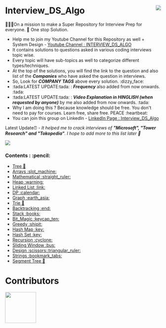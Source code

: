 # Interview_DS_Algo <img src="https://github.com/MAZHARMIK/Interview_DS_Algo/blob/master/icon.png" align="right" />
🦸🏻‍♂️On a mission to make a Super Repository for Interview Prep for everyone. :checkered_flag: One stop Solution.  
<ul>
 <li> Help me to join my Youtube Channel for this Repository as well + System Design - <a href="https://www.youtube.com/channel/UCaw58edcO3ZqMw76Bvs0kGQ">Youtube Channel : INTERVIEW_DS_ALGO</a></li>
 <li>It contains solutions to questions asked in various coding interviews topic wise.</li>
 <li>Every topic will have sub-topics as well to categorize different types/techniques.</li>
 <li>At the top of the solutions, you will find the link to the question and also list of the <strong><em>Companies</em></strong> who have asked the question in interviews.</li>
 <li>So, Look for <strong><em>COMPANY TAGS</em></strong> above every solution. :dizzy_face:</li>
 <li>:tada:LATEST UPDATE:tada: : <strong><em>Frequency</em></strong> also added from now onwards. :tada:</li>
 <li>:tada:LATEST UPDATE:tada: : <strong><em>Video Explanation in HINGLISH (when requested by anyone)</em></strong> by me also added from now onwards. :tada:</li>
 <li> Why I am doing this ? Because knowledge should be free. You don't need to pay for courses. Learn free, share free. PEACE :heartbeat:</li>
 <li> You can join this group on LinkedIn - <a href="https://www.linkedin.com/groups/12559380/">LinkedIn Page : Interview_DS_Algo</a></li>
</ul>
Latest Update⏰  -  
<em>It helped me to crack interviews of <strong>"Microsoft", "Tower Research" and "Tokopedia"</strong>. I hope to add more to this list later 🙂</em>

![](https://komarev.com/ghpvc/?username=MAZHARMIK)

<!-- Visitor Count : ![Visitor Count](https://profile-counter.glitch.me/{MAZHARMIK}/count.svg) -->
 
<h3>Contents : :pencil:</h3>
<ul>
  <li><a href="https://github.com/MAZHARMIK/Interview_DS_Algo/tree/master/Tree">Tree 🌳</a></li>
  <li><a href="https://github.com/MAZHARMIK/Interview_DS_Algo/tree/master/Arrays"> Arrays :slot_machine:</a></li>
  <li><a href="https://github.com/MAZHARMIK/Interview_DS_Algo/tree/master/Mathematical">Mathematical :straight_ruler:</a></li>
  <li><a href="https://github.com/MAZHARMIK/Interview_DS_Algo/tree/master/Heap">Heap :warning:</a></li>
  <li><a href="https://github.com/MAZHARMIK/Interview_DS_Algo/tree/master/Linked%20List">Linked List :link:</a></li>
  <li><a href="https://github.com/MAZHARMIK/Interview_DS_Algo/tree/master/DP">DP :calendar:</a></li>
  <li><a href="https://github.com/MAZHARMIK/Interview_DS_Algo/tree/master/Graph">Graph :earth_asia:</a></li>
  <li><a href="https://github.com/MAZHARMIK/Interview_DS_Algo/tree/master/Trie">Trie 🌳</a></li>
  <li><a href="https://github.com/MAZHARMIK/Interview_DS_Algo/tree/master/Backtracking">Backtracking :end:</a></li>
  <li><a href="https://github.com/MAZHARMIK/Interview_DS_Algo/tree/master/Stack">Stack :books:</a></li>
  <li><a href="https://github.com/MAZHARMIK/Interview_DS_Algo/tree/master/Bit_Magic">Bit_Magic :keycap_ten:</a></li>
  <li><a href="https://github.com/MAZHARMIK/Interview_DS_Algo/tree/master/Greedy">Greedy :shipit:</a></li>
  <li><a href="https://github.com/MAZHARMIK/Interview_DS_Algo/tree/master/HashMap">Hash Map :key:</a></li>
  <li><a href="https://github.com/MAZHARMIK/Interview_DS_Algo/tree/master/HashSet">Hash Set :key:</a></li>
  <li><a href="https://github.com/MAZHARMIK/Interview_DS_Algo/tree/master/Recursion">Recursion :cyclone:</a></li>
  <li><a href="https://github.com/MAZHARMIK/Interview_DS_Algo/tree/master/Sliding%20Window">Sliding Window :bus:</a></li>
  <li><a href="https://github.com/MAZHARMIK/Interview_DS_Algo/tree/master/Design">Design :scissors::triangular_ruler:</a></li>
  <li><a href="https://github.com/MAZHARMIK/Interview_DS_Algo/tree/master/strings">Strings :bookmark_tabs:</a></li>
  <li><a href="https://github.com/MAZHARMIK/Interview_DS_Algo/tree/master/Segment%20Tree">Segment Tree 🌳</a></li>
</ul>



# Contributors

<!-- ALL-CONTRIBUTORS-LIST:START - Do not remove or modify this section -->
 [<img src="https://avatars0.githubusercontent.com/u/17107752?s=400&v=4" width="100px;"/>](https://github.com/MAZHARMIK)
<!-- ALL-CONTRIBUTORS-LIST:END -->

